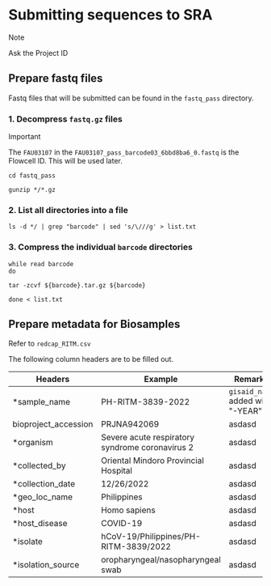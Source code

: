 # Submitting sequences to SRA
> [!NOTE]
> Ask the Project ID

## Prepare fastq files
Fastq files that will be submitted can be found in the `fastq_pass` directory.

### 1. Decompress `fastq.gz` files
> [!IMPORTANT]
> The `FAU03107` in the `FAU03107_pass_barcode03_6bbd8ba6_0.fastq` is the Flowcell ID. This will be used later.
```
cd fastq_pass

gunzip */*.gz
```


### 2. List all directories into a file

```
ls -d */ | grep "barcode" | sed 's/\///g' > list.txt
```

### 3. Compress the individual `barcode` directories
```
while read barcode
do

tar -zcvf ${barcode}.tar.gz ${barcode}

done < list.txt
```


## Prepare metadata for Biosamples
Refer to `redcap_RITM.csv`

The following column headers are to be filled out. </br>

| Headers | Example | Remarks |
| ------- | ------- | ------- |
| *sample_name | PH-RITM-3839-2022 | `gisaid_name` added with "-YEAR" |
| bioproject_accession | PRJNA942069 | asdasd |
| *organism | Severe acute respiratory syndrome coronavirus 2 | asdasd |
| *collected_by | Oriental Mindoro Provincial Hospital | asdasd |
| *collection_date | 12/26/2022 | asdasd |
| *geo_loc_name | Philippines | asdasd |
| *host | Homo sapiens | asdasd |
| *host_disease | COVID-19 | asdasd |
| *isolate | hCoV-19/Philippines/PH-RITM-3839/2022 | asdasd |
| *isolation_source | oropharyngeal/nasopharyngeal swab | asdasd |